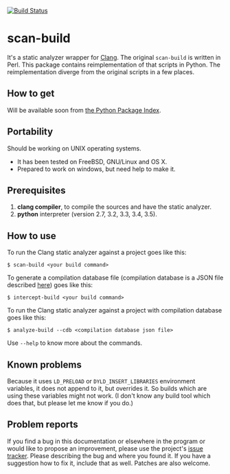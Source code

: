 [![Build Status](https://travis-ci.org/rizsotto/scan-build.svg?branch=master)](https://travis-ci.org/rizsotto/scan-build)

# scan-build

It's a static analyzer wrapper for [Clang][CLANG]. The original `scan-build`
is written in Perl. This package contains reimplementation of that scripts
in Python. The reimplementation diverge from the original scripts in a few
places.

  [CLANG]: http://clang.llvm.org/


## How to get

Will be available soon from [the Python Package Index][PyPI].

  [PyPI]: https://pypi.python.org/pypi


## Portability

Should be working on UNIX operating systems.

* It has been tested on FreeBSD, GNU/Linux and OS X.
* Prepared to work on windows, but need help to make it.


## Prerequisites

1. **clang compiler**, to compile the sources and have the static analyzer.
2. **python** interpreter (version 2.7, 3.2, 3.3, 3.4, 3.5).


## How to use

To run the Clang static analyzer against a project goes like this:

    $ scan-build <your build command>

To generate a compilation database file (compilation database is a JSON
file described [here][JCDB]) goes like this: 

    $ intercept-build <your build command>

To run the Clang static analyzer against a project with compilation database
goes like this:

    $ analyze-build --cdb <compilation database json file>

Use `--help` to know more about the commands.

  [JCDB]: http://clang.llvm.org/docs/JSONCompilationDatabase.html


## Known problems

Because it uses `LD_PRELOAD` or `DYLD_INSERT_LIBRARIES` environment variables,
it does not append to it, but overrides it. So builds which are using these
variables might not work. (I don't know any build tool which does that, but
please let me know if you do.)


## Problem reports

If you find a bug in this documentation or elsewhere in the program or would
like to propose an improvement, please use the project's [issue tracker][ISSUES].
Please describing the bug and where you found it. If you have a suggestion
how to fix it, include that as well. Patches are also welcome.

  [ISSUES]: https://github.com/rizsotto/scan-build/issues
